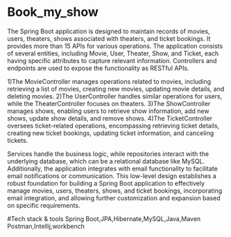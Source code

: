# Book_my_show
The Spring Boot application is designed to maintain records of movies, users, theaters, shows associated with theaters, and ticket bookings. It provides more than 15 APIs for various operations. 
The application consists of several entities, including Movie, User, Theater, Show, and Ticket, each having specific attributes to capture relevant information. 
Controllers and endpoints are used to expose the functionality as RESTful APIs.

1)The MovieController manages operations related to movies, including retrieving a list of movies, creating new movies, updating movie details, and deleting movies.
2)The UserController handles similar operations for users, while the TheaterController focuses on theaters.
3)The ShowController manages shows, enabling users to retrieve show information, add new shows, update show details, and remove shows.
4)The TicketController oversees ticket-related operations, encompassing retrieving ticket details, creating new ticket bookings, updating ticket information, and canceling tickets.

Services handle the business logic, while repositories interact with the underlying database, which can be a relational database like MySQL.
Additionally, the application integrates with email functionality to facilitate email notifications or communication. 
This low-level design establishes a robust foundation for building a Spring Boot application to effectively manage movies, users, theaters, shows, and ticket bookings, incorporating email integration, and allowing further customization and expansion based on specific requirements.

#Tech stack & tools
Spring Boot,JPA,Hibernate,MySQL,Java,Maven
Postman,Intellij,workbench
